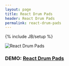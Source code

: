 ```yaml
---
layout: page
title: React Drum Pads
header: React Drum Pads
permalink: react-drum-pads
---
```

{% include JB/setup %}


![React Drum Pads](https://patomation.github.io/demos/react-drum-pads/thumbnail.png "React Drum Pads")
### DEMO: [React Drum Pads](https://patomation.github.io/demos/react-drum-pads)
